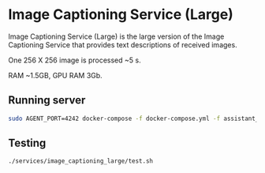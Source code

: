 # Image Captioning Service (Large)

Image Captioning Service (Large) is the large version of the Image Captioning Service that provides text descriptions of received images. 

One 256 X 256 image is processed ~5 s.

RAM ~1.5GB, GPU RAM 3Gb. 
## Running server

```sh
sudo AGENT_PORT=4242 docker-compose -f docker-compose.yml -f assistant_dists/dream/docker-compose.override.yml -f assistant_dists/dream/dev.yml -f assistant_dists/dream/test.yml up --build image-captioning-large
```

## Testing

```sh
./services/image_captioning_large/test.sh
```
